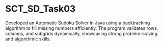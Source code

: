 # SCT_SD_Task03
Developed an Automatic Sudoku Solver in Java using a backtracking algorithm to fill missing numbers efficiently. The program validates rows, columns, and subgrids dynamically, showcasing strong problem-solving and algorithmic skills.
